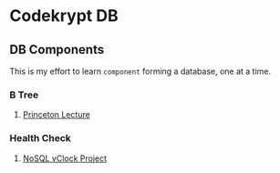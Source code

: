 # Codekrypt DB

## DB Components
This is my effort to learn `component` forming a database, one at a time.

### B Tree
1. [Princeton Lecture](https://github.com/kevin-wayne/algs4/blob/master/src/main/java/edu/princeton/cs/algs4/BTree.java)

### Health Check
1. [NoSQL vClock Project](https://github.com/paulnguyen/nosql)

